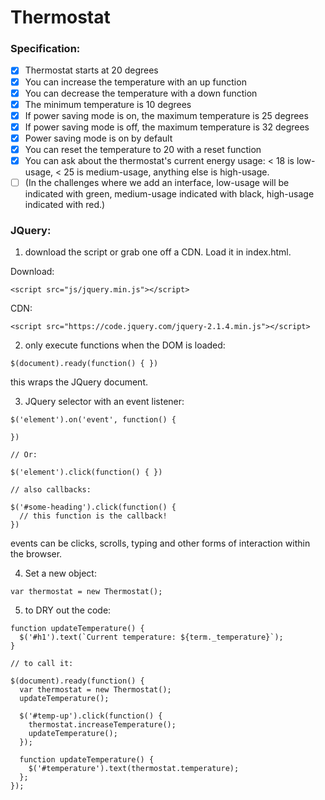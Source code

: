 # Thermostat

### Specification:

- [x] Thermostat starts at 20 degrees
- [x] You can increase the temperature with an up function
- [x] You can decrease the temperature with a down function
- [x] The minimum temperature is 10 degrees
- [x] If power saving mode is on, the maximum temperature is 25 degrees
- [x] If power saving mode is off, the maximum temperature is 32 degrees
- [x] Power saving mode is on by default
- [x] You can reset the temperature to 20 with a reset function
- [x] You can ask about the thermostat's current energy usage: < 18 is low-usage, < 25 is medium-usage, anything else is high-usage.
- [ ] (In the challenges where we add an interface, low-usage will be indicated with green, medium-usage indicated with black, high-usage indicated with red.)

### JQuery:

1. download the script or grab one off a CDN. Load it in index.html.

Download:

```
<script src="js/jquery.min.js"></script>
```

CDN:

```
<script src="https://code.jquery.com/jquery-2.1.4.min.js"></script>
```

2. only execute functions when the DOM is loaded:

```
$(document).ready(function() { })
```

this wraps the JQuery document.

3. JQuery selector with an event listener:

```
$('element').on('event', function() {

})

// Or:

$('element').click(function() { })

// also callbacks:

$('#some-heading').click(function() {
  // this function is the callback!
})
```

events can be clicks, scrolls, typing and other forms of interaction within the browser.

4. Set a new object:

```
var thermostat = new Thermostat();
```

5. to DRY out the code:

```
function updateTemperature() {
  $('#h1').text(`Current temperature: ${term._temperature}`);
}

// to call it:

$(document).ready(function() {
  var thermostat = new Thermostat();
  updateTemperature();

  $('#temp-up').click(function() {
    thermostat.increaseTemperature();
    updateTemperature();
  });
  
  function updateTemperature() {
    $('#temperature').text(thermostat.temperature);
  };
});
```